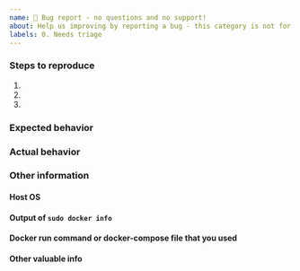 ```yaml
---
name: 🐛 Bug report - no questions and no support!
about: Help us improving by reporting a bug - this category is not for questions and also not for support! Please use one of the options below for questions and support
labels: 0. Needs triage
---
```


<!---
- Before submitting a bug report, please read through the documentation available at https://github.com/nextcloud/all-in-one#faq
- If you use Cloudflare Tunnel or Cloudflare Proxy, see https://github.com/nextcloud/all-in-one#notes-on-cloudflare-proxytunnel for known issues/limitations and workarounds.
- For issues with Collabora or Talk, make sure to follow https://github.com/nextcloud/all-in-one/discussions/1358. It may already resolve your issue and makes it easier to help you.

--->

<!--- Please fill out the whole template below -->
### Steps to reproduce
1.
2.
3.

### Expected behavior <!--- Tell us what should happen -->

### Actual behavior <!--- Tell us what happens instead -->


### Other information
#### Host OS <!--- (the host OS on which you are trying to install AIO on) -->

#### Output of `sudo docker info`

#### Docker run command or docker-compose file that you used

#### Other valuable info <!--- (like logs, screenshots & Co.) -->
